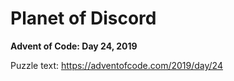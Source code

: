 # Planet of Discord

**Advent of Code: Day 24, 2019**

Puzzle text: <https://adventofcode.com/2019/day/24>
